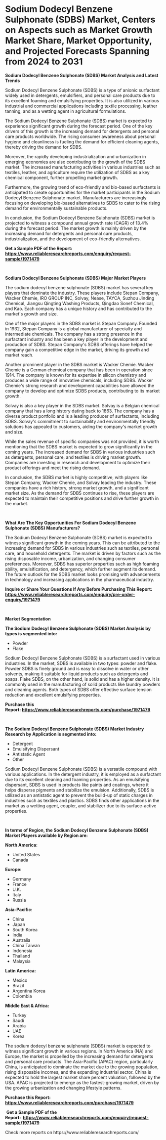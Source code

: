 <p><h1>Sodium Dodecyl Benzene Sulphonate (SDBS) Market, Centers on Aspects such as Market Growth Market Share, Market Opportunity, and Projected Forecasts Spanning from 2024 to 2031</h1></p><p><strong>Sodium Dodecyl Benzene Sulphonate (SDBS) Market Analysis and Latest Trends</strong></p>
<p><p>Sodium Dodecyl Benzene Sulphonate (SDBS) is a type of anionic surfactant widely used in detergents, emulsifiers, and personal care products due to its excellent foaming and emulsifying properties. It is also utilized in various industrial and commercial applications including textile processing, leather tanning, and as a wetting agent in agricultural formulations.</p><p>The Sodium Dodecyl Benzene Sulphonate (SDBS) market is expected to experience significant growth during the forecast period. One of the key drivers of this growth is the increasing demand for detergents and personal care products worldwide. The rising consumer awareness about personal hygiene and cleanliness is fueling the demand for efficient cleaning agents, thereby driving the demand for SDBS.</p><p>Moreover, the rapidly developing industrialization and urbanization in emerging economies are also contributing to the growth of the SDBS market. The increased manufacturing activities in various industries such as textiles, leather, and agriculture require the utilization of SDBS as a key chemical component, further propelling market growth.</p><p>Furthermore, the growing trend of eco-friendly and bio-based surfactants is anticipated to create opportunities for the market participants in the Sodium Dodecyl Benzene Sulphonate market. Manufacturers are increasingly focusing on developing bio-based alternatives to SDBS to cater to the rising demand for environmentally sustainable products.</p><p>In conclusion, the Sodium Dodecyl Benzene Sulphonate (SDBS) market is projected to witness a compound annual growth rate (CAGR) of 13.4% during the forecast period. The market growth is mainly driven by the increasing demand for detergents and personal care products, industrialization, and the development of eco-friendly alternatives.</p></p>
<p><strong>Get a Sample PDF of the Report:&nbsp; <a href="https://www.reliableresearchreports.com/enquiry/request-sample/1971479">https://www.reliableresearchreports.com/enquiry/request-sample/1971479</a></strong></p>
<p>&nbsp;</p>
<p><strong>Sodium Dodecyl Benzene Sulphonate (SDBS) Major Market Players</strong></p>
<p><p>The sodium dodecyl benzene sulphonate (SDBS) market has several key players that dominate the industry. These players include Stepan Company, Wacker Chemie, IRO GROUP INC, Solvay, Nease, TAYCA, Suzhou Jinding Chemical, Jiangsu Qingting Washing Products, Qingdao Sonef Chemical, and Kao. Each company has a unique history and has contributed to the market's growth and size.</p><p>One of the major players in the SDBS market is Stepan Company. Founded in 1932, Stepan Company is a global manufacturer of specialty and intermediate chemicals. The company has a strong presence in the surfactant industry and has been a key player in the development and production of SDBS. Stepan Company's SDBS offerings have helped the company gain a competitive edge in the market, driving its growth and market reach.</p><p>Another prominent player in the SDBS market is Wacker Chemie. Wacker Chemie is a German chemical company that has been in operation since 1914. The company is known for its expertise in silicon chemistry and produces a wide range of innovative chemicals, including SDBS. Wacker Chemie's strong research and development capabilities have allowed the company to develop and optimize SDBS products, contributing to its market growth.</p><p>Solvay is also a key player in the SDBS market. Solvay is a Belgian chemical company that has a long history dating back to 1863. The company has a diverse product portfolio and is a leading producer of surfactants, including SDBS. Solvay's commitment to sustainability and environmentally friendly solutions has appealed to customers, aiding the company's market growth and size.</p><p>While the sales revenue of specific companies was not provided, it is worth mentioning that the SDBS market is expected to grow significantly in the coming years. The increased demand for SDBS in various industries such as detergents, personal care, and textiles is driving market growth. Companies are investing in research and development to optimize their product offerings and meet the rising demand.</p><p>In conclusion, the SDBS market is highly competitive, with players like Stepan Company, Wacker Chemie, and Solvay leading the industry. These companies have a rich history, strong market growth, and a significant market size. As the demand for SDBS continues to rise, these players are expected to maintain their competitive positions and drive further growth in the market.</p></p>
<p>&nbsp;</p>
<p><strong>What Are The Key Opportunities For Sodium Dodecyl Benzene Sulphonate (SDBS) Manufacturers?</strong></p>
<p><p>The Sodium Dodecyl Benzene Sulphonate (SDBS) market is expected to witness significant growth in the coming years. This can be attributed to the increasing demand for SDBS in various industries such as textiles, personal care, and household detergents. The market is driven by factors such as the rising disposable income, urbanization, and changing consumer preferences. Moreover, SDBS has superior properties such as high foaming ability, emulsification, and detergency, which further augment its demand. The future outlook for the SDBS market looks promising with advancements in technology and increasing applications in the pharmaceutical industry.</p></p>
<p><strong>Inquire or Share Your Questions If Any Before Purchasing This Report: <a href="https://www.reliableresearchreports.com/enquiry/pre-order-enquiry/1971479">https://www.reliableresearchreports.com/enquiry/pre-order-enquiry/1971479</a></strong></p>
<p>&nbsp;</p>
<p><strong>Market Segmentation</strong></p>
<p><strong>The Sodium Dodecyl Benzene Sulphonate (SDBS) Market Analysis by types is segmented into:</strong></p>
<p><ul><li>Powder</li><li>Flake</li></ul></p>
<p><p>Sodium Dodecyl Benzene Sulphonate (SDBS) is a surfactant used in various industries. In the market, SDBS is available in two types: powder and flake. Powder SDBS is finely ground and is easy to dissolve in water or other solvents, making it suitable for liquid products such as detergents and soaps. Flake SDBS, on the other hand, is solid and has a higher density. It is commonly used in the manufacturing of solid products like laundry powders and cleaning agents. Both types of SDBS offer effective surface tension reduction and excellent emulsifying properties.</p></p>
<p><strong>Purchase this Report:&nbsp;<a href="https://www.reliableresearchreports.com/purchase/1971479">https://www.reliableresearchreports.com/purchase/1971479</a></strong></p>
<p>&nbsp;</p>
<p><strong>The Sodium Dodecyl Benzene Sulphonate (SDBS) Market Industry Research by Application is segmented into:</strong></p>
<p><ul><li>Detergent</li><li>Emulsifying Dispersant</li><li>Antistatic Agent</li><li>Other</li></ul></p>
<p><p>Sodium Dodecyl Benzene Sulphonate (SDBS) is a versatile compound with various applications. In the detergent industry, it is employed as a surfactant due to its excellent cleaning and foaming properties. As an emulsifying dispersant, SDBS is used in products like paints and coatings, where it helps disperse pigments and stabilize the emulsion. Additionally, SDBS is utilized as an antistatic agent to prevent the build-up of static charges in industries such as textiles and plastics. SDBS finds other applications in the market as a wetting agent, coupler, and stabilizer due to its surface-active properties.</p></p>
<p>&nbsp;</p>
<p><strong>In terms of Region, the Sodium Dodecyl Benzene Sulphonate (SDBS) Market Players available by Region are:</strong></p>
<p>
    <p> <strong> North America: </strong>
        <ul>
            <li>United States</li>
            <li>Canada</li>
        </ul>
        </p> 
    <p> <strong> Europe: </strong>
        <ul>
            <li>Germany</li>
            <li>France</li>
            <li>U.K.</li>
            <li>Italy</li>
            <li>Russia</li>
        </ul>
        </p> 
    <p> <strong> Asia-Pacific: </strong>
        <ul>
            <li>China</li>
            <li>Japan</li>
            <li>South Korea</li>
            <li>India</li>
            <li>Australia</li>
            <li>China Taiwan</li>
            <li>Indonesia</li>
            <li>Thailand</li>
            <li>Malaysia</li>
        </ul>
        </p> 
    <p> <strong> Latin America: </strong>
        <ul>
            <li>Mexico</li>
            <li>Brazil</li>
            <li>Argentina Korea</li>
            <li>Colombia</li>
        </ul>
        </p> 
    <p> <strong> Middle East & Africa: </strong>
        <ul>
            <li>Turkey</li>
            <li>Saudi</li>
            <li>Arabia</li>
            <li>UAE</li>
            <li>Korea</li>
        </ul>
    </p>
    </p>
<p><p>The sodium dodecyl benzene sulphonate (SDBS) market is expected to witness significant growth in various regions. In North America (NA) and Europe, the market is propelled by the increasing demand for detergents and personal care products. The Asia-Pacific (APAC) region, particularly China, is anticipated to dominate the market due to the growing population, rising disposable incomes, and the expanding industrial sector. China is expected to hold the largest market share percent valuation, followed by the USA. APAC is projected to emerge as the fastest-growing market, driven by the growing urbanization and changing lifestyle patterns.</p></p>
<p><strong>Purchase this Report: <a href="https://www.reliableresearchreports.com/purchase/1971479">https://www.reliableresearchreports.com/purchase/1971479</a></strong></p>
<p>&nbsp;<strong>Get a Sample PDF of the Report:&nbsp;&nbsp;<a href="https://www.reliableresearchreports.com/enquiry/request-sample/1971479">https://www.reliableresearchreports.com/enquiry/request-sample/1971479</a></strong></p>
<p><strong></strong></p>
<p>Check more reports on https://www.reliableresearchreports.com/</p>